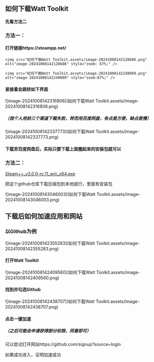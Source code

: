 ## 如何下载Watt Toolkit

**先看方法二**

### 方法一：

#### 打开链接https://steampp.net/

`<img src="如何下载Watt Toolkit.assets/image-20241008142128686.png" alt="image-20241008142128686" style="zoom: 67%;" />`

`<img src="如何下载Watt Toolkit.assets/image-20241008142249089.png" alt="image-20241008142249089" style="zoom:67%;" />`

#### 紧接着会跳转如下界面

![image-20241008142316806](如何下载Watt Toolkit.assets/image-20241008142316806.png)

##### （我个人用前三个渠道下载失败，转而用百度网盘，有点是方便，缺点是慢）

![image-20241008142337773](如何下载Watt Toolkit.assets/image-20241008142337773.png)

#### 下载至百度网盘后，实际只要下载上面圈起来的安装包就可以

### 方法二：

 [Steam++_v3.0.0-rc.11_win_x64.exe](Steam++_v3.0.0-rc.11_win_x64.exe)

把这个github仓库下载压缩包到本地就行，里面有安装包

![image-20241008143046003](如何下载Watt Toolkit.assets/image-20241008143046003.png)

## 下载后如何加速应用和网站

### 以Github为例

![image-20241008142355283](如何下载Watt Toolkit.assets/image-20241008142355283.png)

#### 打开Watt Toolkit

![image-20241008142409560](如何下载Watt Toolkit.assets/image-20241008142409560.png)

#### 找到并勾选Github

![image-20241008142438707](如何下载Watt Toolkit.assets/image-20241008142438707.png)

#### 点击一键加速

##### （之后可能会申请获得部分权限，同意即可）

可以尝试打开网站https://github.com/signup?source=login

如果成功进入，证明加速成功
